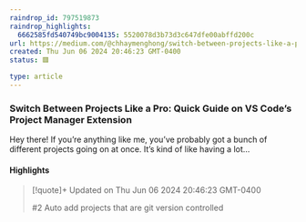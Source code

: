 ```yaml
---
raindrop_id: 797519873
raindrop_highlights:
  6662585fd540749bc9004135: 5520078d3b73d3c647dfe00abffd200c
url: https://medium.com/@chhaymenghong/switch-between-projects-like-a-pro-quick-guide-on-vs-codes-project-manager-extension-631cf00553d
created: Thu Jun 06 2024 20:46:23 GMT-0400
status: 🟥

type: article
---
```



### Switch Between Projects Like a Pro: Quick Guide on VS Code’s Project Manager Extension

Hey there! If you’re anything like me, you’ve probably got a bunch of different projects going on at once. It’s kind of like having a lot…

#### Highlights

> [!quote]+ Updated on Thu Jun 06 2024 20:46:23 GMT-0400
>
> #2 Auto add projects that are git version controlled
